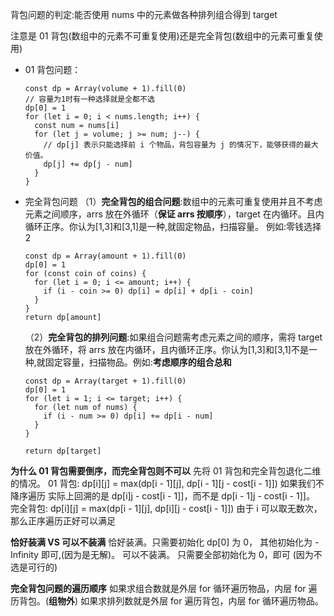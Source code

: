 背包问题的判定:能否使用 nums 中的元素做各种排列组合得到 target

注意是 01 背包(数组中的元素不可重复使用)还是完全背包(数组中的元素可重复使用)

- 01 背包问题：

  ```JS
  const dp = Array(volume + 1).fill(0)
  // 容量为1时有一种选择就是全都不选
  dp[0] = 1
  for (let i = 0; i < nums.length; i++) {
    const num = nums[i]
    for (let j = volume; j >= num; j--) {
      // dp[j] 表示只能选择前 i 个物品，背包容量为 j 的情况下，能够获得的最大价值。
      dp[j] += dp[j - num]
    }
  }

  ```

- 完全背包问题
  （1）**完全背包的组合问题**:数组中的元素可重复使用并且不考虑元素之间顺序，arrs 放在外循环（**保证 arrs 按顺序**），target 在内循环。且内循环正序。你认为[1,3]和[3,1]是一种,就固定物品，扫描容量。
  例如:零钱选择 2

  ```JS
  const dp = Array(amount + 1).fill(0)
  dp[0] = 1
  for (const coin of coins) {
    for (let i = 0; i <= amount; i++) {
      if (i - coin >= 0) dp[i] = dp[i] + dp[i - coin]
    }
  }
  return dp[amount]
  ```

  （2）**完全背包的排列问题**:如果组合问题需考虑元素之间的顺序，需将 target 放在外循环，将 arrs 放在内循环，且内循环正序。你认为[1,3]和[3,1]不是一种,就固定容量，扫描物品。例如:**考虑顺序的组合总和**

  ```JS
  const dp = Array(target + 1).fill(0)
  dp[0] = 1
  for (let i = 1; i <= target; i++) {
    for (let num of nums) {
      if (i - num >= 0) dp[i] += dp[i - num]
    }
  }

  return dp[target]
  ```

**为什么 01 背包需要倒序，而完全背包则不可以**
先将 01 背包和完全背包退化二维的情况。
01 背包:
dp[i][j] = max(dp[i - 1][j], dp[i - 1]\[j - cost[i - 1]])
如果我们不降序遍历
实际上回溯的是 dp[i]j - cost[i - 1]]，而不是 dp[i - 1]j - cost[i - 1]]。
完全背包:
dp[i][j] = max(dp[i - 1][j], dp[i]\[j - cost[i - 1]])
由于 i 可以取无数次，那么正序遍历正好可以满足

**恰好装满 VS 可以不装满**
恰好装满。只需要初始化 dp[0] 为 0， 其他初始化为 -Infinity 即可,(因为是无解)。
可以不装满。 只需要全部初始化为 0，即可 (因为不选是可行的)

**完全背包问题的遍历顺序**
如果求组合数就是外层 for 循环遍历物品，内层 for 遍历背包。(**组物外**)
如果求排列数就是外层 for 遍历背包，内层 for 循环遍历物品。
